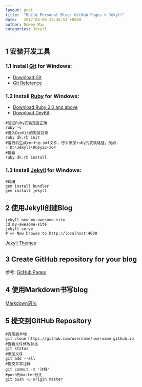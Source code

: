 ```yaml
---
layout: post
title:  "Build Personal Blog: GitHub Pages + Jekyll"
date:   2017-04-08 23:36:51 +0800
author: Dewey Mao
categories: Jekyll
---
```


## 1 安装开发工具
  
### 1.1 Install <a href="https://git-scm.com/about" target="_blank">Git</a> for Windows: 
- <a href="https://git-scm.com/downloads" target="_blank">Download Git</a>
- <a href="https://git-scm.com/docs" target="_blank">Git Reference</a>
  
### 1.2 Install <a href="http://www.ruby-lang.org/zh_cn/" target="_blank">Ruby</a> for Windows:
- <a href="http://rubyinstaller.org/downloads/" target="_blank">Download Ruby 2.0 and above</a>
- <a href="http://rubyinstaller.org/downloads/" target="_blank">Download DevKit</a>

```
#验证Ruby安装是否正确
ruby -v 
#进入DevKit的安装目录
ruby dk.rb init
#运行后生成config.yml文件，行末添加ruby的安装路径，例如：
- D:\Jekyll\Ruby22-x64
#接着
ruby dk.rb install 
```
  
### 1.3 Install <a href="http://jekyll.com.cn/" target="_blank">Jekyll</a> for Windows:

```
#翻墙
gem install bundler
gem install jekyll
```

## 2 使用Jekyll创建Blog

```
jekyll new my-awesome-site 
cd my-awesome-site 
jekyll serve 
# => Now browse to http://localhost:4000 
```

<a href="http://jekyllthemes.org/" target="_blank">Jekyll Themes</a>

## 3 Create GitHub repository for your blog
参考: <a href="https://pages.github.com/" target="_blank">GitHub Pages</a>

## 4 使用Markdown书写blog
<a href="http://www.appinn.com/markdown/" target="_blank">Markdown语法</a>

## 5 提交到GitHub Repository

```
#克隆到本地
git clone https://github.com/username/username.github.io
#查看文件修改状态
git status
#添加文件
git add --all
#提交并写注释
git commit -m '注释'
#push到master分支
git push -u origin master
```




